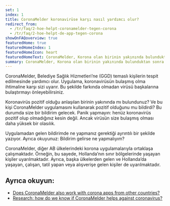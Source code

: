 ```yaml
---
set: 1
index: 1
title: CoronaMelder koronavirüse karşı nasıl yardımcı olur?
redirect_from: 
  - /tr/faq/2-hoe-helpt-coronamelder-tegen-corona
  - /tr/faq/2-hoe-helpt-de-app-tegen-corona
showOnFAQoverview: true
featuredHome: true
featuredHomeIndex: 1
featuredHomeIcon: heart
featuredHomeText: CoronaMelder, Korona olan birinin yakınında bulunduktan sonra sizi uyarır.
summary: CoronaMelder, Korona olan birinin yakınında bulunduktan sonra sizi uyarır.
---
```

CoronaMelder, Belediye Sağlık Hizmetleri’ne (GGD) temaslı kişilerin tespit edilmesinde yardımcı olur. Uygulama, koronavirüsün bulaşmış olma ihtimaline karşı sizi uyarır. Bu şekilde farkında olmadan virüsü başkalarına bulaştırmayı önleyebilirsiniz. 
 
Koronavirüs pozitif olduğu anlaşılan birinin yakınında mı bulundunuz? Ve bu kişi CoronaMelder uygulamasını kullanarak pozitif olduğunu mu bildirdi? Bu durumda size bir bildirim gelecek. Panik yapmayın: henüz koronavirüs pozitif olup olmadığınız kesin değil. Ancak virüsün size bulaşmış olması daha yüksek bir olasılık. 

Uygulamadan gelen bildirimde ne yapmanız gerektiği ayrıntılı bir şekilde yazıyor. Ayrıca okuyunuz: Bildirim gelirse ne yapmalıyım? 

CoronaMelder, diğer AB ülkelerindeki korona uygulamalarıyla ortaklaşa çalışmaktadır. Örneğin, bu sayede, Hollanda’nın sınır bölgelerinde yaşayan kişiler uyarılmaktadır. Ayrıca, başka ülkelerden gelen ve Hollanda’da yaşayan, çalışan, tatil yapan veya alışverişe gelen kişiler de uyarılmaktadır. 

## Ayrıca okuyun:

- [Does CoronaMelder also work with corona apps from other countries?](/{{page.lang}}/faq/1-7-werkt-coronamelder-ook-met-apps-uit-andere-landen)
- [Research: how do we know if CoronaMelder helps against coronavirus?](/{{page.lang}}/faq/3-1-onderzoek-hoe-weten-we-of-coronamelder-helpt-tegen-corona)
